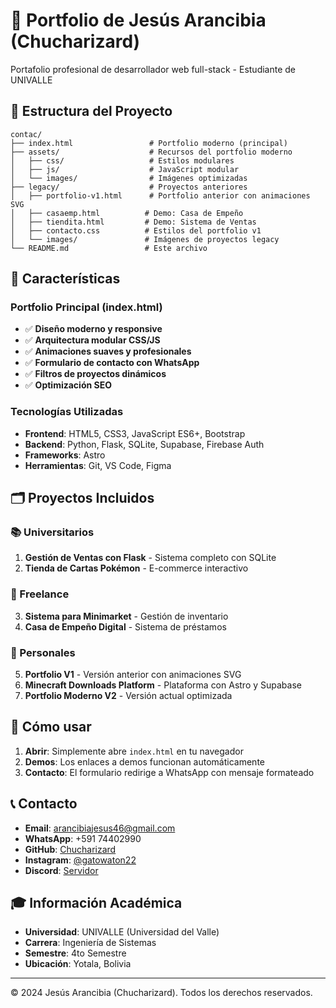 # 🚀 Portfolio de Jesús Arancibia (Chucharizard)

Portafolio profesional de desarrollador web full-stack - Estudiante de UNIVALLE

## 📁 Estructura del Proyecto

```
contac/
├── index.html                 # Portfolio moderno (principal)
├── assets/                    # Recursos del portfolio moderno
│   ├── css/                   # Estilos modulares
│   ├── js/                    # JavaScript modular
│   └── images/                # Imágenes optimizadas
├── legacy/                    # Proyectos anteriores
│   ├── portfolio-v1.html      # Portfolio anterior con animaciones SVG
│   ├── casaemp.html          # Demo: Casa de Empeño
│   ├── tiendita.html         # Demo: Sistema de Ventas
│   ├── contacto.css          # Estilos del portfolio v1
│   └── images/               # Imágenes de proyectos legacy
└── README.md                 # Este archivo

```

## 🎯 Características

### Portfolio Principal (index.html)
- ✅ **Diseño moderno y responsive**
- ✅ **Arquitectura modular CSS/JS**
- ✅ **Animaciones suaves y profesionales**
- ✅ **Formulario de contacto con WhatsApp**
- ✅ **Filtros de proyectos dinámicos**
- ✅ **Optimización SEO**

### Tecnologías Utilizadas
- **Frontend**: HTML5, CSS3, JavaScript ES6+, Bootstrap
- **Backend**: Python, Flask, SQLite, Supabase, Firebase Auth
- **Frameworks**: Astro
- **Herramientas**: Git, VS Code, Figma

## 🗂️ Proyectos Incluidos

### 📚 Universitarios
1. **Gestión de Ventas con Flask** - Sistema completo con SQLite
2. **Tienda de Cartas Pokémon** - E-commerce interactivo

### 💼 Freelance
3. **Sistema para Minimarket** - Gestión de inventario
4. **Casa de Empeño Digital** - Sistema de préstamos

### 🎯 Personales
5. **Portfolio V1** - Versión anterior con animaciones SVG
6. **Minecraft Downloads Platform** - Plataforma con Astro y Supabase
7. **Portfolio Moderno V2** - Versión actual optimizada

## 🚀 Cómo usar

1. **Abrir**: Simplemente abre `index.html` en tu navegador
2. **Demos**: Los enlaces a demos funcionan automáticamente
3. **Contacto**: El formulario redirige a WhatsApp con mensaje formateado

## 📞 Contacto

- **Email**: arancibiajesus46@gmail.com
- **WhatsApp**: +591 74402990
- **GitHub**: [Chucharizard](https://github.com/Chucharizard)
- **Instagram**: [@gatowaton22](https://www.instagram.com/gatowaton22/)
- **Discord**: [Servidor](https://discord.gg/5qk4QKY2HE)

## 🎓 Información Académica

- **Universidad**: UNIVALLE (Universidad del Valle)
- **Carrera**: Ingeniería de Sistemas
- **Semestre**: 4to Semestre
- **Ubicación**: Yotala, Bolivia

---

© 2024 Jesús Arancibia (Chucharizard). Todos los derechos reservados.